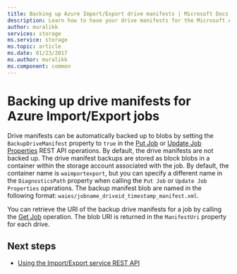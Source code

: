 ```yaml
---
title: Backing up Azure Import/Export drive manifests | Microsoft Docs
description: Learn how to have your drive manifests for the Microsoft Azure Import/Export service backed up automatically.
author: muralikk
services: storage
ms.service: storage
ms.topic: article
ms.date: 01/23/2017
ms.author: muralikk
ms.component: common
---
```


# Backing up drive manifests for Azure Import/Export jobs

Drive manifests can be automatically backed up to blobs by setting the `BackupDriveManifest` property to `true` in the [Put Job](/rest/api/storageimportexport/jobs#Jobs_CreateOrUpdate) or [Update Job Properties](/rest/api/storageimportexport/jobs#Jobs_Update) REST API operations. By default, the drive manifests are not backed up. The drive manifest backups are stored as block blobs in a container within the storage account associated with the job. By default, the container name is `waimportexport`, but you can specify a different name in the `DiagnosticsPath` property when calling the `Put Job` or `Update Job Properties` operations. The backup manifest blob are named in the following format: `waies/jobname_driveid_timestamp_manifest.xml`.

 You can retrieve the URI of the backup drive manifests for a job by calling the [Get Job](/rest/api/storageimportexport/jobs#Jobs_Get) operation. The blob URI is returned in the `ManifestUri` property for each drive.

## Next steps

* [Using the Import/Export service REST API](storage-import-export-using-the-rest-api.md)
